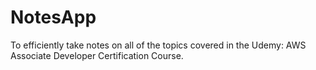 # NotesApp
To efficiently take notes on all of the topics covered in the Udemy: AWS Associate Developer Certification Course.
